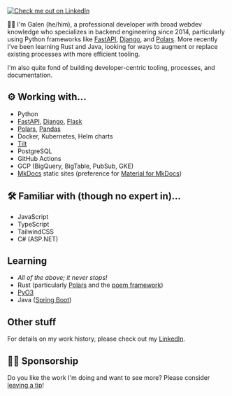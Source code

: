 [![Check me out on LinkedIn](https://img.shields.io/badge/Galen%20Rice-blue?logo=linkedin&logoColor=white&style=for-the-badge)][linkedin]

👋🏻 I'm Galen (he/him),
a professional developer with broad webdev knowledge who specializes in backend engineering since 2014,
particularly using Python frameworks like [FastAPI], [Django], and [Polars].
More recently I've been learning Rust and Java,
looking for ways to augment or replace existing processes with more efficient tooling.

I'm also quite fond of building developer-centric tooling, processes, and documentation.

## ⚙ Working with...

- Python
- [FastAPI], [Django], [Flask]
- [Polars], [Pandas]
- Docker, Kubernetes, Helm charts
- [Tilt]
- PostgreSQL
- GitHub Actions
- GCP (BigQuery, BigTable, PubSub, GKE)
- [MkDocs] static sites (preference for [Material for MkDocs])

## 🛠 Familiar with (though no expert in)...

- JavaScript
- TypeScript
- TailwindCSS
- C# (ASP.NET)

## Learning

- _All of the above; it never stops!_
- Rust (particularly [Polars] and the [poem framework][poem-rust])
- [PyO3]
- Java ([Spring Boot])

## Other stuff

For details on my work history,
please check out my [LinkedIn].

## 🙏🏻 Sponsorship

Do you like the work I'm doing and want to see more?
Please consider [leaving a tip][sponsorship]!

[django]: https://www.djangoproject.com/
[fastapi]: https://fastapi.tiangolo.com/
[flask]: https://flask.palletsprojects.com/en/3.0.x/
[linkedin]: https://www.linkedin.com/in/thegman/
[material for mkdocs]: https://squidfunk.github.io/mkdocs-material/
[mkdocs]: https://www.mkdocs.org/
[pandas]: https://pandas.pydata.org/pandas-docs/stable/index.html
[poem-rust]: https://github.com/poem-web/poem
[polars]: https://pola.rs/
[pyo3]: https://github.com/PyO3/pyo3
[sponsorship]: https://github.com/sponsors/GriceTurrble
[spring boot]: https://spring.io/projects/spring-boot
[tilt]: https://tilt.dev/

